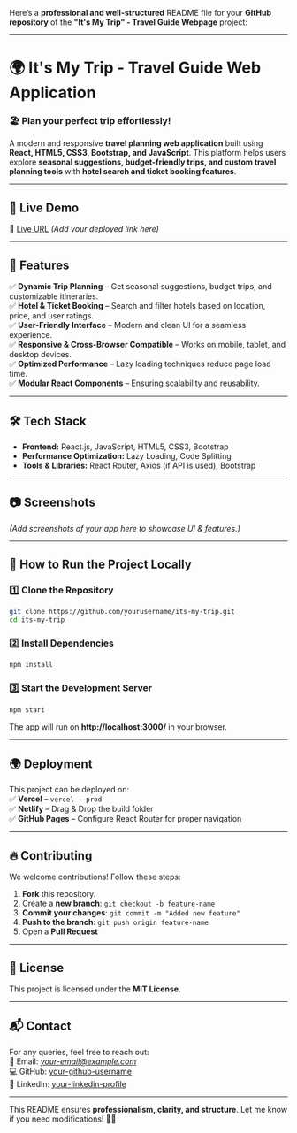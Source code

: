 Here’s a **professional and well-structured** README file for your **GitHub repository** of the **"It's My Trip" - Travel Guide Webpage** project:  

---

# 🌍 **It's My Trip - Travel Guide Web Application**  

### 🏖️ Plan your perfect trip effortlessly!  
A modern and responsive **travel planning web application** built using **React, HTML5, CSS3, Bootstrap, and JavaScript**. This platform helps users explore **seasonal suggestions, budget-friendly trips, and custom travel planning tools** with **hotel search and ticket booking features**.

---

## 🚀 **Live Demo**  
🔗 [Live URL](#) *(Add your deployed link here)*  

---

## 📌 **Features**  

✅ **Dynamic Trip Planning** – Get seasonal suggestions, budget trips, and customizable itineraries.  
✅ **Hotel & Ticket Booking** – Search and filter hotels based on location, price, and user ratings.  
✅ **User-Friendly Interface** – Modern and clean UI for a seamless experience.  
✅ **Responsive & Cross-Browser Compatible** – Works on mobile, tablet, and desktop devices.  
✅ **Optimized Performance** – Lazy loading techniques reduce page load time.  
✅ **Modular React Components** – Ensuring scalability and reusability.  

---

## 🛠️ **Tech Stack**  

- **Frontend:** React.js, JavaScript, HTML5, CSS3, Bootstrap  
- **Performance Optimization:** Lazy Loading, Code Splitting  
- **Tools & Libraries:** React Router, Axios (if API is used), Bootstrap  

---

## 📷 **Screenshots**  

*(Add screenshots of your app here to showcase UI & features.)*  

---

## 🎯 **How to Run the Project Locally**  

### **1️⃣ Clone the Repository**  
```sh
git clone https://github.com/yourusername/its-my-trip.git
cd its-my-trip
```

### **2️⃣ Install Dependencies**  
```sh
npm install
```

### **3️⃣ Start the Development Server**  
```sh
npm start
```
The app will run on **http://localhost:3000/** in your browser.

---

## 🌍 **Deployment**  
This project can be deployed on:  
✅ **Vercel** – `vercel --prod`  
✅ **Netlify** – Drag & Drop the build folder  
✅ **GitHub Pages** – Configure React Router for proper navigation  

---

## 🔥 **Contributing**  
We welcome contributions! Follow these steps:  
1. **Fork** this repository.  
2. Create a **new branch**: `git checkout -b feature-name`  
3. **Commit your changes**: `git commit -m "Added new feature"`  
4. **Push to the branch**: `git push origin feature-name`  
5. Open a **Pull Request**  

---

## 📜 **License**  
This project is licensed under the **MIT License**.  

---

## 📬 **Contact**  
For any queries, feel free to reach out:  
📧 Email: *your-email@example.com*  
💻 GitHub: [your-github-username](https://github.com/yourusername)  
🔗 LinkedIn: [your-linkedin-profile](https://linkedin.com/in/yourname)  

---

This README ensures **professionalism, clarity, and structure**. Let me know if you need modifications! 🚀😊
